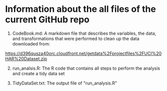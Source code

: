 # Information about the all files of the current GitHub repo

1. CodeBook.md: A markdown file that describes the variables, the data, and transformations that were performed to clean up the data downloaded from:

https://d396qusza40orc.cloudfront.net/getdata%2Fprojectfiles%2FUCI%20HAR%20Dataset.zip

2. run\_analsis.R: The R code that contains all steps to perform the analysis and create a tidy data set

3. TidyDataSet.txt: The output file of "run\_analysis.R"